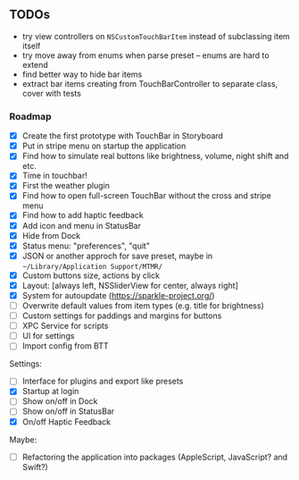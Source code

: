 ## TODOs

* try view controllers on `NSCustomTouchBarItem` instead of subclassing item itself
* try move away from enums when parse preset – enums are hard to extend
* find better way to hide bar items
* extract bar items creating from TouchBarController to separate class, cover with tests


### Roadmap

- [x] Create the first prototype with TouchBar in Storyboard
- [x] Put in stripe menu on startup the application
- [x] Find how to simulate real buttons like brightness, volume, night shift and etc.
- [x] Time in touchbar!
- [x] First the weather plugin
- [x] Find how to open full-screen TouchBar without the cross and stripe menu
- [x] Find how to add haptic feedback
- [x] Add icon and menu in StatusBar
- [x] Hide from Dock
- [x] Status menu: "preferences", "quit"
- [x] JSON or another approch for save preset, maybe in `~/Library/Application Support/MTMR/`
- [x] Custom buttons size, actions by click
- [x] Layout: [always left, NSSliderView for center, always right]
- [x] System for autoupdate (https://sparkle-project.org/)
- [ ] Overwrite default values from item types (e.g. title for brightness)
- [ ] Custom settings for paddings and margins for buttons
- [ ] XPC Service for scripts
- [ ] UI for settings
- [ ] Import config from BTT

Settings:

- [ ] Interface for plugins and export like presets
- [x] Startup at login
- [ ] Show on/off in Dock
- [ ] Show on/off in StatusBar
- [x] On/off Haptic Feedback

Maybe:

- [ ] Refactoring the application into packages (AppleScript, JavaScript? and Swift?)
